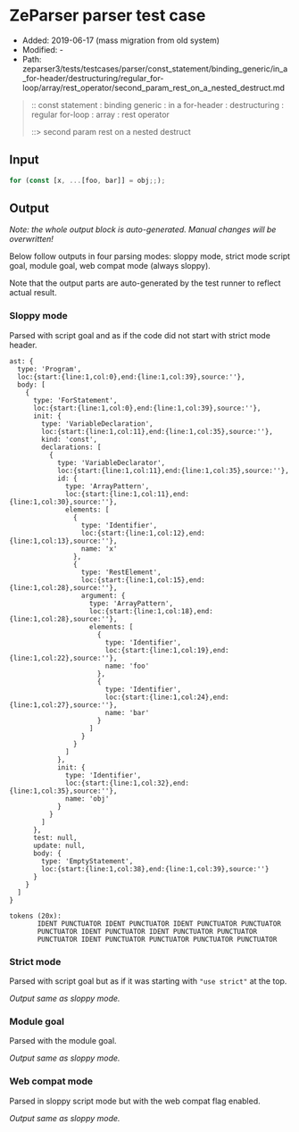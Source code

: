 # ZeParser parser test case

- Added: 2019-06-17 (mass migration from old system)
- Modified: -
- Path: zeparser3/tests/testcases/parser/const_statement/binding_generic/in_a_for-header/destructuring/regular_for-loop/array/rest_operator/second_param_rest_on_a_nested_destruct.md

> :: const statement : binding generic : in a for-header : destructuring : regular for-loop : array : rest operator
>
> ::> second param rest on a nested destruct

## Input

`````js
for (const [x, ...[foo, bar]] = obj;;);
`````

## Output

_Note: the whole output block is auto-generated. Manual changes will be overwritten!_

Below follow outputs in four parsing modes: sloppy mode, strict mode script goal, module goal, web compat mode (always sloppy).

Note that the output parts are auto-generated by the test runner to reflect actual result.

### Sloppy mode

Parsed with script goal and as if the code did not start with strict mode header.

`````
ast: {
  type: 'Program',
  loc:{start:{line:1,col:0},end:{line:1,col:39},source:''},
  body: [
    {
      type: 'ForStatement',
      loc:{start:{line:1,col:0},end:{line:1,col:39},source:''},
      init: {
        type: 'VariableDeclaration',
        loc:{start:{line:1,col:11},end:{line:1,col:35},source:''},
        kind: 'const',
        declarations: [
          {
            type: 'VariableDeclarator',
            loc:{start:{line:1,col:11},end:{line:1,col:35},source:''},
            id: {
              type: 'ArrayPattern',
              loc:{start:{line:1,col:11},end:{line:1,col:30},source:''},
              elements: [
                {
                  type: 'Identifier',
                  loc:{start:{line:1,col:12},end:{line:1,col:13},source:''},
                  name: 'x'
                },
                {
                  type: 'RestElement',
                  loc:{start:{line:1,col:15},end:{line:1,col:28},source:''},
                  argument: {
                    type: 'ArrayPattern',
                    loc:{start:{line:1,col:18},end:{line:1,col:28},source:''},
                    elements: [
                      {
                        type: 'Identifier',
                        loc:{start:{line:1,col:19},end:{line:1,col:22},source:''},
                        name: 'foo'
                      },
                      {
                        type: 'Identifier',
                        loc:{start:{line:1,col:24},end:{line:1,col:27},source:''},
                        name: 'bar'
                      }
                    ]
                  }
                }
              ]
            },
            init: {
              type: 'Identifier',
              loc:{start:{line:1,col:32},end:{line:1,col:35},source:''},
              name: 'obj'
            }
          }
        ]
      },
      test: null,
      update: null,
      body: {
        type: 'EmptyStatement',
        loc:{start:{line:1,col:38},end:{line:1,col:39},source:''}
      }
    }
  ]
}

tokens (20x):
       IDENT PUNCTUATOR IDENT PUNCTUATOR IDENT PUNCTUATOR PUNCTUATOR
       PUNCTUATOR IDENT PUNCTUATOR IDENT PUNCTUATOR PUNCTUATOR
       PUNCTUATOR IDENT PUNCTUATOR PUNCTUATOR PUNCTUATOR PUNCTUATOR
`````

### Strict mode

Parsed with script goal but as if it was starting with `"use strict"` at the top.

_Output same as sloppy mode._

### Module goal

Parsed with the module goal.

_Output same as sloppy mode._

### Web compat mode

Parsed in sloppy script mode but with the web compat flag enabled.

_Output same as sloppy mode._
